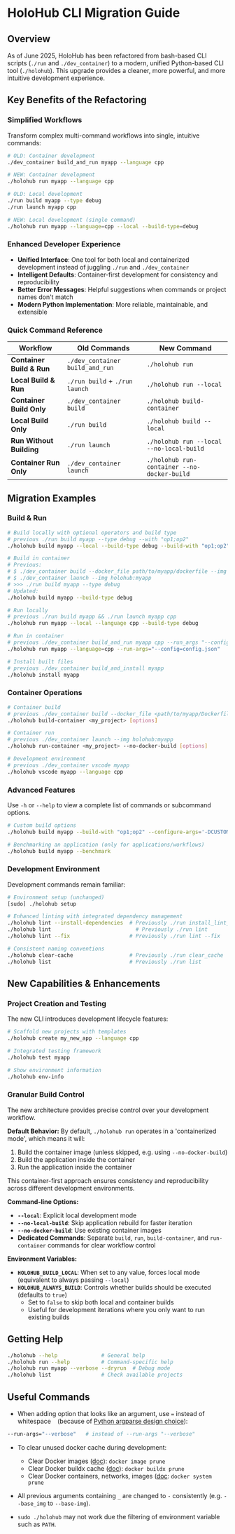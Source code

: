 # HoloHub CLI Migration Guide

## Overview

As of June 2025, HoloHub has been refactored from bash-based CLI scripts (`./run` and `./dev_container`) to a modern, unified Python-based CLI tool (`./holohub`). This upgrade provides a cleaner, more powerful, and more intuitive development experience.

## Key Benefits of the Refactoring

### **Simplified Workflows**
Transform complex multi-command workflows into single, intuitive commands:

```bash
# OLD: Container development
./dev_container build_and_run myapp --language cpp

# NEW: Container development
./holohub run myapp --language cpp
```

```bash
# OLD: Local development
./run build myapp --type debug
./run launch myapp cpp

# NEW: Local development (single command)
./holohub run myapp --language=cpp --local --build-type=debug
```

### **Enhanced Developer Experience**
- **Unified Interface**: One tool for both local and containerized development instead of juggling `./run` and `./dev_container`
- **Intelligent Defaults**: Container-first development for consistency and reproducibility
- **Better Error Messages**: Helpful suggestions when commands or project names don't match
- **Modern Python Implementation**: More reliable, maintainable, and extensible

### **Quick Command Reference**
| Workflow | Old Commands | New Command |
|----------|-------------|-------------|
| **Container Build & Run** | `./dev_container build_and_run` | `./holohub run` |
| **Local Build & Run** | `./run build` + `./run launch` | `./holohub run --local` |
| **Container Build Only** | `./dev_container build` | `./holohub build-container` |
| **Local Build Only** | `./run build` | `./holohub build --local` |
| **Run Without Building** | `./run launch` | `./holohub run --local --no-local-build` |
| **Container Run Only** | `./dev_container launch` | `./holohub run-container --no-docker-build` |

## Migration Examples

### **Build & Run**
```bash
# Build locally with optional operators and build type
# previous ./run build myapp --type debug --with "op1;op2"
./holohub build myapp --local --build-type debug --build-with "op1;op2"

# Build in container
# Previous:
# $ ./dev_container build --docker_file path/to/myapp/dockerfile --img holohub:myapp
# $ ./dev_container launch --img holohub:myapp
# >>> ./run build myapp --type debug
# Updated:
./holohub build myapp --build-type debug

# Run locally
# previous ./run build myapp && ./run launch myapp cpp
./holohub run myapp --local --language cpp --build-type debug

# Run in container
# previous ./dev_container build_and_run myapp cpp --run_args "--config=config.json"
./holohub run myapp --language=cpp --run-args="--config=config.json"

# Install built files
# previous ./dev_container build_and_install myapp
./holohub install myapp
```

### **Container Operations**
```bash
# Container build
# previous ./dev_container build --docker_file <path/to/myapp/Dockerfile> --img holohub:myapp
./holohub build-container <my_project> [options]

# Container run
# previous ./dev_container launch --img holohub:myapp
./holohub run-container <my_project> --no-docker-build [options]

# Development environment
# previous ./dev_container vscode myapp
./holohub vscode myapp --language cpp
```

### **Advanced Features**

Use `-h` or `--help` to view a complete list of commands or subcommand options.

```bash
# Custom build options
./holohub build myapp --build-with "op1;op2" --configure-args='-DCUSTOM=ON'

# Benchmarking an application (only for applications/workflows)
./holohub build myapp --benchmark
```

###  **Development Environment**

Development commands remain familiar:

```bash
# Environment setup (unchanged)
[sudo] ./holohub setup

# Enhanced linting with integrated dependency management
./holohub lint --install-dependencies  # Previously ./run install_lint_deps
./holohub lint                           # Previously ./run lint
./holohub lint --fix                   # Previously ./run lint --fix

# Consistent naming conventions
./holohub clear-cache                  # Previously ./run clear_cache
./holohub list                         # Previously ./run list
```

## New Capabilities & Enhancements

### **Project Creation and Testing**
The new CLI introduces development lifecycle features:

```bash
# Scaffold new projects with templates
./holohub create my_new_app --language cpp

# Integrated testing framework
./holohub test myapp

# Show environment information
./holohub env-info
```


### **Granular Build Control**
The new architecture provides precise control over your development workflow.

**Default Behavior:**
By default, `./holohub run` operates in a 'containerized mode', which means it will:
1. Build the container image (unless skipped, e.g. using `--no-docker-build`)
2. Build the application inside the container
3. Run the application inside the container

This container-first approach ensures consistency and reproducibility across different development environments.

**Command-line Options:**
- **`--local`**: Explicit local development mode
- **`--no-local-build`**: Skip application rebuild for faster iteration
- **`--no-docker-build`**: Use existing container images
- **Dedicated Commands**: Separate `build`, `run`, `build-container`, and `run-container` commands for clear workflow control

**Environment Variables:**
- **`HOLOHUB_BUILD_LOCAL`**: When set to any value, forces local mode (equivalent to always passing `--local`)
- **`HOLOHUB_ALWAYS_BUILD`**: Controls whether builds should be executed (defaults to `true`)
  - Set to `false` to skip both local and container builds
  - Useful for development iterations where you only want to run existing builds


## Getting Help

```bash
./holohub --help              # General help
./holohub run --help          # Command-specific help
./holohub run myapp --verbose --dryrun  # Debug mode
./holohub list                # Check available projects
```


## Useful Commands

- When adding option that looks like an argument, use `=` instead of whitespace ` ` (because of [Python argparse design choice](https://github.com/python/cpython/issues/53580)):
```bash
--run-args="--verbose"   # instead of --run-args "--verbose"
```

- To clear unused docker cache during development:
  - Clear Docker images ([doc](https://docs.docker.com/reference/cli/docker/image/prune/)): `docker image prune`
  - Clear Docker buildx cache ([doc](https://docs.docker.com/reference/cli/docker/buildx/prune/)): `docker buildx prune`
  - Clear Docker containers, networks, images ([doc](https://docs.docker.com/reference/cli/docker/system/prune/): `docker system prune`

- All previous arguments containing `_` are changed to `-` consistently (e.g. `--base_img` to `--base-img`).

- `sudo ./holohub` may not work due the filtering of environment variable such as `PATH`.
